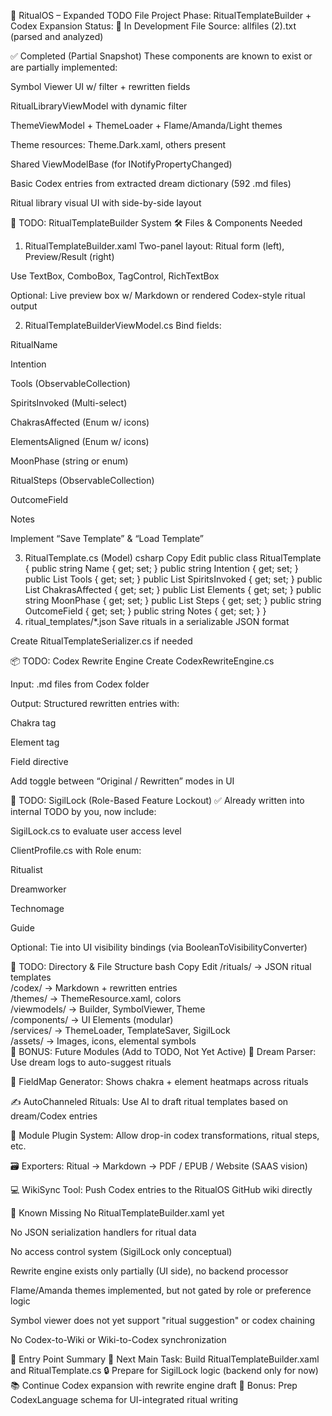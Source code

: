 🔧 RitualOS – Expanded TODO File
Project Phase: RitualTemplateBuilder + Codex Expansion
Status: 🚧 In Development
File Source: allfiles (2).txt (parsed and analyzed)

✅ Completed (Partial Snapshot)
These components are known to exist or are partially implemented:

Symbol Viewer UI w/ filter + rewritten fields

RitualLibraryViewModel with dynamic filter

ThemeViewModel + ThemeLoader + Flame/Amanda/Light themes

Theme resources: Theme.Dark.xaml, others present

Shared ViewModelBase (for INotifyPropertyChanged)

Basic Codex entries from extracted dream dictionary (592 .md files)

Ritual library visual UI with side-by-side layout

🚧 TODO: RitualTemplateBuilder System
🛠️ Files & Components Needed
1. RitualTemplateBuilder.xaml
Two-panel layout: Ritual form (left), Preview/Result (right)

Use TextBox, ComboBox, TagControl, RichTextBox

Optional: Live preview box w/ Markdown or rendered Codex-style ritual output

2. RitualTemplateBuilderViewModel.cs
Bind fields:

RitualName

Intention

Tools (ObservableCollection)

SpiritsInvoked (Multi-select)

ChakrasAffected (Enum w/ icons)

ElementsAligned (Enum w/ icons)

MoonPhase (string or enum)

RitualSteps (ObservableCollection<string>)

OutcomeField

Notes

Implement “Save Template” & “Load Template”

3. RitualTemplate.cs (Model)
csharp
Copy
Edit
public class RitualTemplate {
  public string Name { get; set; }
  public string Intention { get; set; }
  public List<string> Tools { get; set; }
  public List<string> SpiritsInvoked { get; set; }
  public List<string> ChakrasAffected { get; set; }
  public List<string> Elements { get; set; }
  public string MoonPhase { get; set; }
  public List<string> Steps { get; set; }
  public string OutcomeField { get; set; }
  public string Notes { get; set; }
}
4. ritual_templates/*.json
Save rituals in a serializable JSON format

Create RitualTemplateSerializer.cs if needed

📦 TODO: Codex Rewrite Engine
Create CodexRewriteEngine.cs

Input: .md files from Codex folder

Output: Structured rewritten entries with:

Chakra tag

Element tag

Field directive

Add toggle between “Original / Rewritten” modes in UI

🔐 TODO: SigilLock (Role-Based Feature Lockout)
✅ Already written into internal TODO by you, now include:

SigilLock.cs to evaluate user access level

ClientProfile.cs with Role enum:

Ritualist

Dreamworker

Technomage

Guide

Optional: Tie into UI visibility bindings (via BooleanToVisibilityConverter)

📁 TODO: Directory & File Structure
bash
Copy
Edit
/rituals/         → JSON ritual templates  
/codex/           → Markdown + rewritten entries  
/themes/          → ThemeResource.xaml, colors  
/viewmodels/      → Builder, SymbolViewer, Theme  
/components/      → UI Elements (modular)  
/services/        → ThemeLoader, TemplateSaver, SigilLock  
/assets/          → Images, icons, elemental symbols  
🔮 BONUS: Future Modules (Add to TODO, Not Yet Active)
🧠 Dream Parser: Use dream logs to auto-suggest rituals

🧭 FieldMap Generator: Shows chakra + element heatmaps across rituals

✍️ AutoChanneled Rituals: Use AI to draft ritual templates based on dream/Codex entries

🧱 Module Plugin System: Allow drop-in codex transformations, ritual steps, etc.

🗃️ Exporters: Ritual → Markdown → PDF / EPUB / Website (SAAS vision)

💻 WikiSync Tool: Push Codex entries to the RitualOS GitHub wiki directly

🛑 Known Missing
No RitualTemplateBuilder.xaml yet

No JSON serialization handlers for ritual data

No access control system (SigilLock only conceptual)

Rewrite engine exists only partially (UI side), no backend processor

Flame/Amanda themes implemented, but not gated by role or preference logic

Symbol viewer does not yet support "ritual suggestion" or codex chaining

No Codex-to-Wiki or Wiki-to-Codex synchronization

🔖 Entry Point Summary
🎯 Next Main Task: Build RitualTemplateBuilder.xaml and RitualTemplate.cs
🔒 Prepare for SigilLock logic (backend only for now)
📚 Continue Codex expansion with rewrite engine draft
💎 Bonus: Prep CodexLanguage schema for UI-integrated ritual writing


